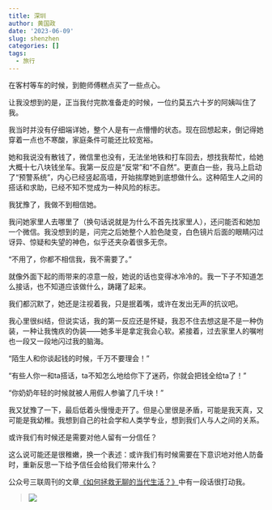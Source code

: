 ```yaml
---
title: 深圳
author: 黄国政
date: '2023-06-09'
slug: shenzhen
categories: []
tags:
  - 旅行
---
```


<!--more-->

在客村等车的时候，到鲍师傅糕点买了一些点心。

让我没想到的是，正当我付完款准备走的时候，一位约莫五六十岁的阿姨叫住了我。

我当时并没有仔细端详她，整个人是有一点懵懵的状态。现在回想起来，倒记得她穿着一点也不寒酸，家庭条件可能还比较宽裕。

她和我说没有散钱了，微信里也没有，无法坐地铁和打车回去，想找我帮忙，给她大概十七八块钱坐车。我第一反应是“反常”和“不自然”。更直白一些，我马上启动了“预警系统”，内心已经竖起高墙，开始揣摩她到底想做什么。这种陌生人之间的搭话和求助，已经不知不觉成为一种风险的标志。

我犹豫了，我做不到相信她。

我问她家里人去哪里了（换句话说就是为什么不首先找家里人），还问能否和她加一个微信。我没想到的是，问完之后她整个人脸色陡变，白色镜片后面的眼睛闪过讶异、惊疑和失望的神色，似乎还夹杂着很多无奈。

“不用了，你都不相信我，我不需要了。”

就像外面下起的雨带来的凉意一般，她说的话也变得冰冷冷的。我一下子不知道怎么接话，也不知道应该做什么，踌躇了起来。

我们都沉默了，她还是注视着我，只是抿着嘴，或许在发出无声的抗议吧。

我心里很纠结，但说实话，我的第一反应还是怀疑，我忍不住去想这是不是一种伪装，一种让我愧疚的伪装——她多半是拿定我会心软。紧接着，过去家里人的嘱咐也一段又一段地闪过我的脑海。

“陌生人和你谈起钱的时候，千万不要理会！”

“有些人你一和ta搭话，ta不知怎么地给你下了迷药，你就会把钱全给ta了！”

“你奶奶年轻的时候就被人用假人参骗了几千块！”

我又犹豫了一下，最后低着头慢慢走开了。但是心里很是矛盾，可能是我天真，又可能是我幼稚。我想到自己的社会学和人类学专业，想到我们人与人之间的关系。

或许我们有时候还是需要对他人留有一分信任？

这么说可能还是很稚嫩，换一个表述：或许我们有时候需要在下意识地对他人防备时，重新反思一下给予信任会给我们带来什么？

公众号三联周刊的文章[《如何拯救无聊的当代生活？》](http://weixin.100md.com/html/lifeweek/202106184280.htm)中有一段话很打动我。

> ![](/images/posts/2023/06/06-09-kiss.png)


